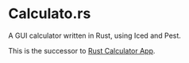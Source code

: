 # Calculato.rs
A GUI calculator written in Rust, using Iced and Pest.

This is the successor to [Rust Calculator App](https://github.com/AjiBuster499/rust-calculator-app).
